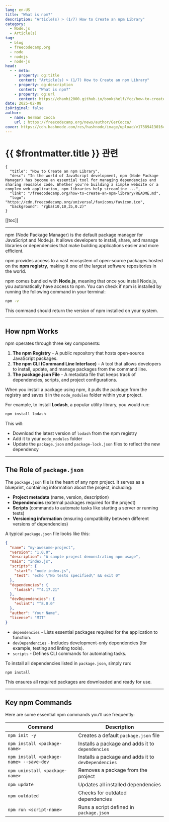 ```yaml
---
lang: en-US
title: "What is npm?"
description: "Article(s) > (1/7) How to Create an npm Library"
category:
  - Node.js
  - Article(s)
tag:
  - blog
  - freecodecamp.org
  - node
  - nodejs
  - node-js
head:
  - - meta:
    - property: og:title
      content: "Article(s) > (1/7) How to Create an npm Library"
    - property: og:description
      content: "What is npm?"
    - property: og:url
      content: https://chanhi2000.github.io/bookshelf/fcc/how-to-create-an-npm-library/what-is-npm.html
date: 2025-02-08
isOriginal: false
author:
  - name: German Cocca
    url : https://freecodecamp.org/news/author/GerCocca/
cover: https://cdn.hashnode.com/res/hashnode/image/upload/v1738941301640/7189d889-387d-4bd2-bf5c-2cbcbd17faad.png
---
```


# {{ $frontmatter.title }} 관련

```component VPCard
{
  "title": "How to Create an npm Library",
  "desc": "In the world of JavaScript development, npm (Node Package Manager) has become an essential tool for managing dependencies and sharing reusable code. Whether you're building a simple website or a complex web application, npm libraries help streamline ...",
  "link": "/freecodecamp.org/how-to-create-an-npm-library/README.md",
  "logo": "https://cdn.freecodecamp.org/universal/favicons/favicon.ico",
  "background": "rgba(10,10,35,0.2)"
}
```

[[toc]]

---

<SiteInfo
  name="How to Create an npm Library"
  desc="In the world of JavaScript development, npm (Node Package Manager) has become an essential tool for managing dependencies and sharing reusable code. Whether you're building a simple website or a complex web application, npm libraries help streamline ..."
  url="https://freecodecamp.org/news/how-to-create-an-npm-library#heading-what-is-npm"
  logo="https://cdn.freecodecamp.org/universal/favicons/favicon.ico"
  preview="https://cdn.hashnode.com/res/hashnode/image/upload/v1738941301640/7189d889-387d-4bd2-bf5c-2cbcbd17faad.png"/>

npm (Node Package Manager) is the default package manager for JavaScript and Node.js. It allows developers to install, share, and manage libraries or dependencies that make building applications easier and more efficient.

npm provides access to a vast ecosystem of open-source packages hosted on the **npm registry**, making it one of the largest software repositories in the world.

npm comes bundled with **Node.js**, meaning that once you install Node.js, you automatically have access to npm. You can check if npm is installed by running the following command in your terminal:

```sh
npm -v
```

This command should return the version of npm installed on your system.

---

## How npm Works

npm operates through three key components:

1. **The npm Registry** - A public repository that hosts open-source JavaScript packages.
2. **The npm CLI (Command Line Interface)** - A tool that allows developers to install, update, and manage packages from the command line.
3. **The package.json File** - A metadata file that keeps track of dependencies, scripts, and project configurations.

When you install a package using npm, it pulls the package from the registry and saves it in the <VPIcon icon="fas fa-folder-open"/>`node_modules` folder within your project.

For example, to install **Lodash**, a popular utility library, you would run:

```sh
npm install lodash
```

This will:

- Download the latest version of `lodash` from the npm registry
- Add it to your <VPIcon icon="fas fa-folder-open"/>`node_modules` folder
- Update the <VPIcon icon="iconfont icon-json"/>`package.json` and <VPIcon icon="iconfont icon-json"/>`package-lock.json` files to reflect the new dependency

---

## The Role of <VPIcon icon="iconfont icon-json"/>`package.json`

The <VPIcon icon="iconfont icon-json"/>`package.json` file is the heart of any npm project. It serves as a blueprint, containing information about the project, including:

- **Project metadata** (name, version, description)
- **Dependencies** (external packages required for the project)
- **Scripts** (commands to automate tasks like starting a server or running tests)
- **Versioning information** (ensuring compatibility between different versions of dependencies)

A typical <VPIcon icon="iconfont icon-json"/>`package.json` file looks like this:

```json title="package.json"
{
  "name": "my-awesome-project",
  "version": "1.0.0",
  "description": "A sample project demonstrating npm usage",
  "main": "index.js",
  "scripts": {
    "start": "node index.js",
    "test": "echo \"No tests specified\" && exit 0"
  },
  "dependencies": {
    "lodash": "^4.17.21"
  },
  "devDependencies": {
    "eslint": "^8.0.0"
  },
  "author": "Your Name",
  "license": "MIT"
}
```

- `dependencies` - Lists essential packages required for the application to function.
- `devDependencies` - Includes development-only dependencies (for example, testing and linting tools).
- `scripts` - Defines CLI commands for automating tasks.

To install all dependencies listed in <VPIcon icon="iconfont icon-json"/>`package.json`, simply run:

```sh
npm install
```

This ensures all required packages are downloaded and ready for use.

---

## Key npm Commands

Here are some essential npm commands you’ll use frequently:

| Command | Description |
| --- | --- |
| `npm init -y` | Creates a default <VPIcon icon="iconfont icon-json"/>`package.json` file |
| `npm install <package-name>` | Installs a package and adds it to `dependencies` |
| `npm install <package-name> --save-dev` | Installs a package and adds it to `devDependencies` |
| `npm uninstall <package-name>` | Removes a package from the project |
| `npm update` | Updates all installed dependencies |
| `npm outdated` | Checks for outdated dependencies |
| `npm run <script-name>` | Runs a script defined in <VPIcon icon="iconfont icon-json"/>`package.json` |
